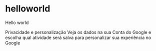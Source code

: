 # helloworld
Hello world

Privacidade e personalização
Veja os dados na sua Conta do Google e escolha qual atividade será salva para personalizar sua experiência no Google
